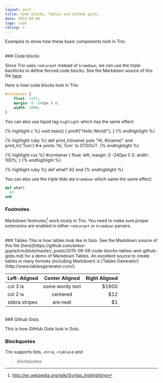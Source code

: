 ```yaml
---
layout: post
title: Code blocks, Tables and GitHub gists
date: 2015-09-06
logo: code
rating: 4
---
```


Examples to show how these basic components look in Trio.

<br/>
### Code blocks

Since Trio uses `redcarpet` instead of `kramdown`, we can use the triple backticks to define fenced code blocks. See the Markdown source of this file [here](https://github.com/ankur-gupta/trio/blob/master/_posts/2015-09-06-code-blocks-tables-and-github-gists.md).

Here is how code blocks look in Trio:

```css
#container {
    float: left;
    margin: 0 -240px 0 0;
    width: 100%;
}
```

You can also use liquid tag `highlight` which has the same effect:

{% highlight c %}
void main() {
    printf("Hello World!");
}
{% endhighlight %}

{% highlight ruby %}
def print_hi(name)
  puts "Hi, #{name}"
end
print_hi('Tom')
#=> prints 'Hi, Tom' to STDOUT.
{% endhighlight %}

{% highlight css %}
#container {
    float: left;
    margin: 0 -240px 0 0;
    width: 100%;
}
{% endhighlight %}

{% highlight ruby %}
def what?
  42
end
{% endhighlight %}

You can also use the triple tilde ala `kramdown` which same the same effect:

~~~ ruby
def what?
  42
end
~~~

### Footnotes
Markdown footnotes[^1] work nicely in Trio. You need to make sure proper extensions are enabled in either `redcarpet` or `kramdown` parsers.

[^1]: <http://en.wikipedia.org/wiki/Syntax_highlighting>

<br/>
### Tables
This is how tables look like in Solo. See the Markdown source of this file [here](https://github.com/ankur-gupta/trio/blob/master/_posts/2015-09-06-code-blocks-tables-and-github-gists.md) for a demo of Markdown Tables. An excellent source to create tables in many formats (including Markdown) is [Tables Generator](http://www.tablesgenerator.com/).

| Left-Aligned  | Center Aligned  | Right Aligned |
| :------------ |:---------------:| -----:|
| col 3 is      | some wordy text | $1600 |
| col 2 is      | centered        |   $12 |
| zebra stripes | are neat        |    $1 |

<br/>
### Github Gists

This is how GitHub Gists look in Solo.

<script src="https://gist.github.com/ankur-gupta/582bfba52054b9e8d9b3.js"></script>


### Blockquotes

Trio supports lists, `<hr>`s, `<table>`s  and

> blockquotes

